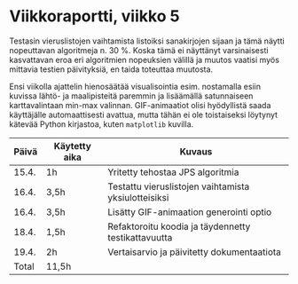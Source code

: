 # Viikkoraportti, viikko 5

Testasin vieruslistojen vaihtamista listoiksi sanakirjojen sijaan ja tämä näytti nopeuttavan algoritmeja n. 30 %. Koska tämä ei näyttänyt varsinaisesti kasvattavan eroa eri algoritmien nopeuksien välillä ja muutos vaatisi myös mittavia testien päivityksiä, en taida toteuttaa muutosta.

Ensi viikolla ajattelin hienosäätää visualisointia esim. nostamalla esiin kuvissa lähtö- ja maalipisteitä paremmin ja lisäämällä satunnaiseen karttavalintaan min-max valinnan. GIF-animaatiot olisi hyödyllistä saada käyttäjälle automaattisesti avattua, mutta tähän ei ole toistaiseksi löytynyt kätevää Python kirjastoa, kuten `matplotlib` kuvilla. 

| Päivä | Käytetty aika | Kuvaus |
| ----- | ------------- | ------ |
| 15.4.  | 1h | Yritetty tehostaa JPS algoritmia |
| 16.4.  | 3,5h | Testattu vieruslistojen vaihtamista yksiulotteisiksi |
| 16.4.  | 3,5h | Lisätty GIF-animaation generointi optio |
| 18.4.  | 1,5h | Refaktoroitu koodia ja täydennetty testikattavuutta |
| 19.4.  | 2h | Vertaisarvio ja päivitetty dokumentaatiota |
| Total  | 11,5h |  |
